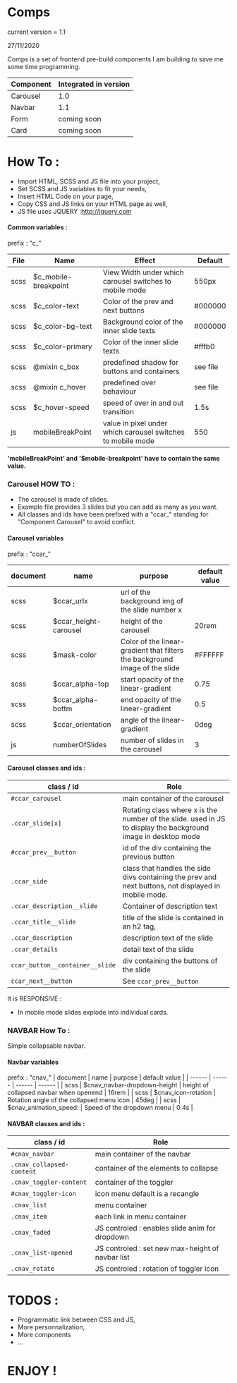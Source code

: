 # Comps

current version = 1.1

27/11/2020

Comps is a set of frontend pre-build components I am building to save me some time programming.

| Component | Integrated in version |
| ------ | ------ |
| Carousel | 1.0 |
| Navbar | 1.1 |
|Form | coming soon |
| Card | coming soon |



# How To :
  - Import HTML, SCSS and JS file into your project,
  - Set SCSS and JS variables to fit your needs,
  - Insert HTML Code on your page,
  - Copy CSS and JS links on your HTML page as well,
  - JS file uses JQUERY :<http://jquery.com>
#### Common variables :
prefix : "c_"

| File | Name | Effect | Default |
| ------ | ------ | ------ | ------ |
| scss | $c_mobile-breakpoint | View Width under which carousel switches to mobile mode | 550px
| scss | $c_color-text | Color of the prev and next buttons | #000000 |
| scss | $c_color-bg-text | Background color of the inner slide texts | #000000 |
| scss | $c_color-primary | Color of the inner slide texts | #fffb0 |
| scss | @mixin c_box | predefined shadow for buttons and containers | see file |
| scss | @mixin c_hover | predefined over behaviour | see file |
| scss | $c_hover-speed | speed of over in and out transition | 1.5s |
| js | mobileBreakPoint | value in pixel under which carousel switches to mobile mode| 550 |


**'mobileBreakPoint' and '$mobile-breakpoint' have to contain the same value.**



### Carousel HOW TO :
- The carousel is made of slides. 
- Example file provides 3 slides but you can add as many as you want.
- All classes and ids have been prefixed with a "ccar_" standing for "Component Carousel" to avoid conflict.
#### Carousel variables
prefix : "ccar_"

| document | name | purpose | default value |
| ------ | ------ | ------ | ------ |
| scss | $ccar_urlx | url of the background img of the slide number x |  |
| scss | $ccar_height-carousel | height of the carousel | 20rem |
| scss | $mask-color | Color of the linear-gradient that filters the background image of the slide | #FFFFFF |
| scss | $ccar_alpha-top | start opacity of the linear-gradient | 0.75 |
| scss | $ccar_alpha-bottm | end opacity of the linear-gradient | 0.5 |
| scss | $ccar_orientation | angle of the linear-gradient | 0deg |
| js | numberOfSlides | number of slides in the carousel | 3 |

#### Carousel classes and ids :
| class / id | Role |
| ------ | ------ |
| ```#ccar_carousel``` | main container of the carousel |
|```.ccar_slide[x]```| Rotating class where x is the number of the slide. used in JS to display the background image in desktop mode |
|```#ccar_prev__button```| id of the div containing the previous button |
| ```.ccar_side``` | class that handles the side divs containing the prev and next buttons, not displayed in mobile mode.  |
| ```.ccar_description__slide``` | Container of description text |
| ```.ccar_title__slide``` | title of the slide is contained in an h2 tag,  |
| ```.ccar_description``` | description text of the slide |
| ```.ccar_details``` | detail text of the slide |
| ```ccar_button__container__slide``` | div containing the buttons of the slide |
| ```ccar_next__button``` | See ```ccar_prev__button``` |
It is RESPONSIVE : 
- In mobile mode slides explode into individual cards.

### NAVBAR How To :

Simple collapsable navbar.
#### Navbar variables
prefix : "cnav_"
| document | name | purpose | default value |
| ------ | ------ | ------ | ------ |
| scss | $cnav_navbar-dropdown-height | height of collapsed navbar when openend | 16rem |
| scss | $cnav_icon-rotation | Rotation angle of the collapsed menu icon | 45deg |
| scss | $cnav_animation_speed: | Speed of the dropdown menu | 0.4s |


#### NAVBAR classes and ids :
| class / id | Role |
| ------ | ------ |
| ```#cnav_navbar``` | main container of the navbar |
|```.cnav_collapsed-content```| container of the elements to collapse |
|```.cnav_toggler-content```| container of the toggler |
|```#cnav_toggler-icon```| icon menu default is a recangle |
|```.cnav_list```| menu container |
|```.cnav_item```| each link in menu container |
|```.cnav_faded```| JS controled : enables slide anim for dropdown |
|```.cnav_list-opened```| JS controled : set new max-height of navbar list |
|```.cnav_rotate```| JS controled : rotation of toggler icon |


# TODOS :

- Programmatic link between CSS and JS,
- More personnalization,
- More components
- ...

# ENJOY !